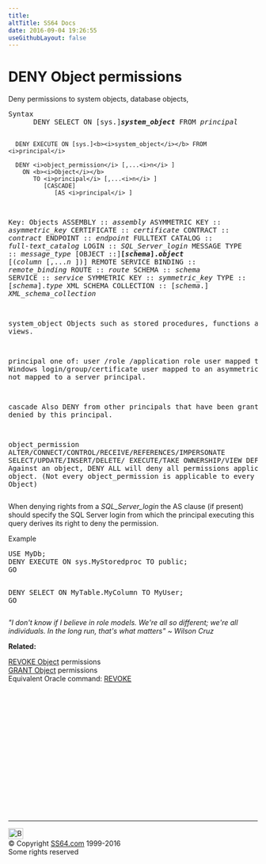 ```yaml
---
title:
altTitle: SS64 Docs
date: 2016-09-04 19:26:55
useGithubLayout: false
---
```

<!-- #BeginLibraryItem "/Library/head_sql.lbi" --><!-- #EndLibraryItem --><h1>DENY Object permissions</h1>
<p>Deny permissions to system objects, database objects, </p>
<pre>Syntax
      DENY SELECT ON [sys.]<b><i>system_object</i></b> FROM <i>principal</i>

      DENY EXECUTE ON [sys.]<b><i>system_object</i></b> FROM <i>principal</i>

      DENY <i>object_permission</i> [,...<i>n</i> ] 
        ON <b><i>Object</i></b>
           TO <i>principal</i> [,...<i>n</i> ]
              [CASCADE]
                 [AS <i>principal</i> ]

Key:
   Objects
          ASSEMBLY :: <i>assembly</i>
          ASYMMETRIC KEY :: <i>asymmetric_key</i>
          CERTIFICATE :: <i>certificate</i>
          CONTRACT :: <i>contract</i>
          ENDPOINT :: <i>endpoint</i>
          FULLTEXT CATALOG :: <i>full-text_catalog</i>
          LOGIN :: <i>SQL_Server_login</i>
          MESSAGE TYPE :: <i>message_type</i>
          [OBJECT ::]<b>[<i>schema</i>].<i>object</i></b> [(<i>column </i>[,...<i>n</i> ])]
          REMOTE SERVICE BINDING :: <i>remote_binding</i>
          ROUTE :: <i>route</i>
          SCHEMA :: <i>schema</i> 
          SERVICE :: <i>service</i>
          SYMMETRIC KEY :: <i>symmetric_key</i> 
          TYPE :: [<i>schema</i>].<i>type</i> 
          XML SCHEMA COLLECTION :: [<i>schema</i>.] <i>XML_schema_collection</i>

   system_object  Objects such as stored procedures, functions and views.

   principal   one of: 
                user /role /application role
                user mapped to a Windows login/group/certificate
                user mapped to an asymmetric key
                user not mapped to a server principal.

   cascade      Also DENY from other principals that have been
                granted or denied by this principal.

   object_permission
                ALTER/CONNECT/CONTROL/RECEIVE/REFERENCES/IMPERSONATE
                SELECT/UPDATE/INSERT/DELETE/
                EXECUTE/TAKE OWNERSHIP/VIEW DEFINITION
                ALL Against an object, DENY ALL will deny all permissions applicable to the object.
                (Not every object_permission is applicable to every type of Object)
</pre>
<p>When denying rights from a <i>SQL_Server_login</i> the  AS clause (if present) should specify the SQL Server login from which the principal executing this query derives its right to deny the permission.</p>

<p>Example</p>
<pre>USE MyDb;
DENY EXECUTE ON sys.MyStoredproc TO public;<br>GO

DENY SELECT ON MyTable.MyColumn TO MyUser;<br>GO</pre>
<p class="quote"><i>"I don't know if I believe in role models. We're all so different; we're all individuals. In the long run, that's what matters" ~ Wilson Cruz</i></p>
<p><b>Related:</b></p>
<p><a href="revoke.html">REVOKE Object</a> permissions<br>
  <a href="grant.html">GRANT Object</a> permissions  <br>
Equivalent Oracle command: <a href="../ora/revoke.html">REVOKE</a></p><!-- #BeginLibraryItem "/Library/foot_sql.lbi" --><p>
<!-- ss64-sql -->
<ins class="adsbygoogle" style="display:inline-block;width:300px;height:250px" data-ad-client="ca-pub-6140977852749469" data-ad-slot="6953563613"></ins>
<script>
(adsbygoogle = window.adsbygoogle || []).push({});
</script></p>
<hr>
<div id="bl" class="footer"><a href="deny.html#"><img src="../images/top.png" width="30" height="22" alt="Back to the Top"></a></div>
<div id="br" class="footer, tagline">© Copyright <a href="http://ss64.com/">SS64.com</a> 1999-2016<br>
Some rights reserved</div><!-- #EndLibraryItem -->

